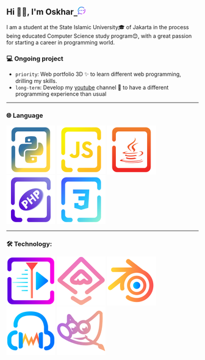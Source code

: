 ## Hi 👋🏼, I'm Oskhar<a href="https://moskhar.my.id">&nbsp;&nbsp;<img width="22" src="docs/img/massage.svg"></img></a>
I am a student at the State Islamic University🎓 of Jakarta in the process being educated Computer Science study program😊, with a great passion for starting a career in programming world.

### 💻 Ongoing project

- `priority`: Web portfolio 3D ✨ to learn different web programming, drilling my skills.
- `long-term`: Develop my [youtube](https://www.youtube.com/@grtrick__) channel 🎥 to have a different programming experience than usual

-----

### 🌐 Language
[![Python](./docs/img/Language/candy_img/python.svg)](https://github.com/MuhamadOskhar?tab=repositories&language=python) [![JavaScript](./docs/img/Language/candy_img/javascript.svg)](https://github.com/MuhamadOskhar?tab=repositories&language=javascript) [![Java](./docs/img/Language/candy_img/java.svg)](https://github.com/MuhamadOskhar?tab=repositories&language=java) [![PHP](./docs/img/Language/candy_img/php3.svg)](https://github.com/MuhamadOskhar?tab=repositories&language=php) [![CSS](./docs/img/Language/candy_img/css.svg)](https://github.com/MuhamadOskhar?tab=repositories&language=css)

-----

### 🛠️ Technology:
[![KDENLIVE](./docs/img/kdenlive.svg)](./docs/blog/kdenlive.md) [![INKSCAPE](./docs/img/inkscape.svg)](./docs/blog/inkscape.md) [![BLENDER](./docs/img/blender.svg)](./docs/blog/blender.md) [![AUDACITY](./docs/img/audacity.svg)](./docs/blog/audacity.md) [![GIMP](./docs/img/gimp.svg)](./docs/blog/gimp.md)

<br/>